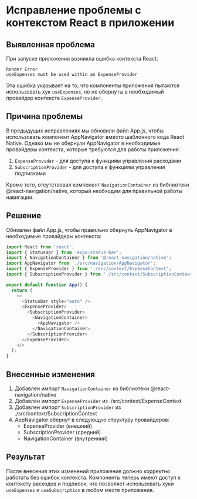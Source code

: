# Исправление проблемы с контекстом React в приложении

## Выявленная проблема

При запуске приложения возникла ошибка контекста React:

```
Render Error
useExpenses must be used within an ExpenseProvider
```

Эта ошибка указывает на то, что компоненты приложения пытаются использовать хук `useExpenses`, но не обернуты в необходимый провайдер контекста `ExpenseProvider`.

## Причина проблемы

В предыдущих исправлениях мы обновили файл App.js, чтобы использовать компонент AppNavigator вместо шаблонного кода React Native. Однако мы не обернули AppNavigator в необходимые провайдеры контекста, которые требуются для работы приложения:

1. `ExpenseProvider` - для доступа к функциям управления расходами
2. `SubscriptionProvider` - для доступа к функциям управления подписками

Кроме того, отсутствовал компонент `NavigationContainer` из библиотеки @react-navigation/native, который необходим для правильной работы навигации.

## Решение

Обновлен файл App.js, чтобы правильно обернуть AppNavigator в необходимые провайдеры контекста:

```javascript
import React from 'react';
import { StatusBar } from 'expo-status-bar';
import { NavigationContainer } from '@react-navigation/native';
import AppNavigator from './src/navigation/AppNavigator';
import { ExpenseProvider } from './src/context/ExpenseContext';
import { SubscriptionProvider } from './src/context/SubscriptionContext';

export default function App() {
  return (
    <>
      <StatusBar style="auto" />
      <ExpenseProvider>
        <SubscriptionProvider>
          <NavigationContainer>
            <AppNavigator />
          </NavigationContainer>
        </SubscriptionProvider>
      </ExpenseProvider>
    </>
  );
}
```

## Внесенные изменения

1. Добавлен импорт `NavigationContainer` из библиотеки @react-navigation/native
2. Добавлен импорт `ExpenseProvider` из ./src/context/ExpenseContext
3. Добавлен импорт `SubscriptionProvider` из ./src/context/SubscriptionContext
4. AppNavigator обернут в следующую структуру провайдеров:
   - ExpenseProvider (внешний)
   - SubscriptionProvider (средний)
   - NavigationContainer (внутренний)

## Результат

После внесения этих изменений приложение должно корректно работать без ошибок контекста. Компоненты теперь имеют доступ к контексту расходов и подписок, что позволяет использовать хуки `useExpenses` и `useSubscription` в любом месте приложения.
